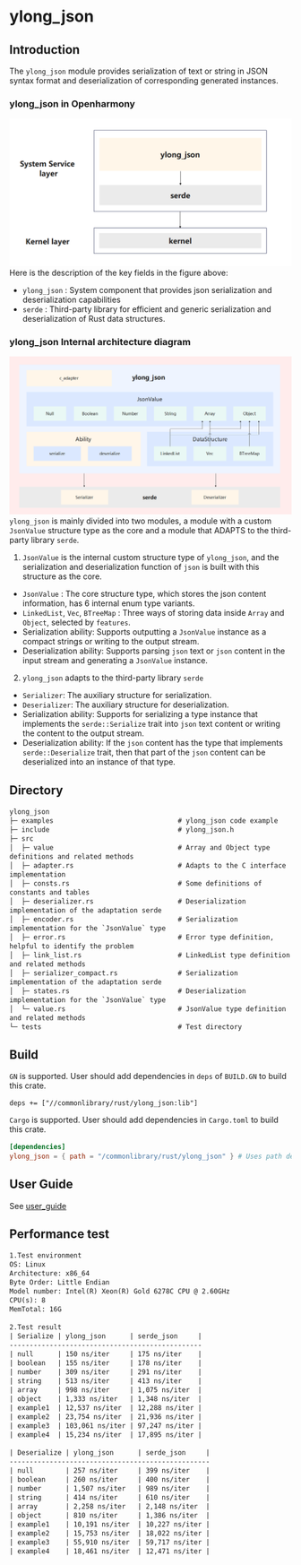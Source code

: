 # ylong_json

## Introduction
The `ylong_json` module provides serialization of text or string in JSON syntax format and deserialization of corresponding generated instances.

### ylong_json in Openharmony
![structure](./figure/ylong_json_oh_relate.png)
Here is the description of the key fields in the figure above:
- `ylong_json` : System component that provides json serialization and deserialization capabilities
- `serde` : Third-party library for efficient and generic serialization and deserialization of Rust data structures.

### ylong_json Internal architecture diagram
![structure](./figure/ylong_json_inner_structure.png)
`ylong_json` is mainly divided into two modules, a module with a custom `JsonValue` structure type as the core and a module that ADAPTS to the third-party library `serde`.

1. `JsonValue` is the internal custom structure type of `ylong_json`, and the serialization and deserialization function of `json` is built with this structure as the core.
- `JsonValue` : The core structure type, which stores the json content information, has 6 internal enum type variants.
- `LinkedList`, `Vec`, `BTreeMap` : Three ways of storing data inside `Array` and `Object`, selected by `features`.
- Serialization ability: Supports outputting a `JsonValue` instance as a compact strings or writing to the output stream.
- Deserialization ability: Supports parsing `json` text or `json` content in the input stream and generating a `JsonValue` instance.

2. `ylong_json` adapts to the third-party library `serde` 
- `Serializer`: The auxiliary structure for serialization.
- `Deserializer`: The auxiliary structure for deserialization.
- Serialization ability: Supports for serializing a type instance that implements the `serde::Serialize` trait into `json` text content or writing the content to the output stream.
- Deserialization ability: If the `json` content has the type that implements `serde::Deserialize` trait, then that part of the `json` content can be deserialized into an instance of that type.

## Directory
```
ylong_json
├─ examples                               # ylong_json code example
├─ include                                # ylong_json.h
├─ src
│  ├─ value                               # Array and Object type definitions and related methods
│  ├─ adapter.rs                          # Adapts to the C interface implementation
│  ├─ consts.rs                           # Some definitions of constants and tables
│  ├─ deserializer.rs                     # Deserialization implementation of the adaptation serde
│  ├─ encoder.rs                          # Serialization implementation for the `JsonValue` type
│  ├─ error.rs                            # Error type definition, helpful to identify the problem
│  ├─ link_list.rs                        # LinkedList type definition and related methods
│  ├─ serializer_compact.rs               # Serialization implementation of the adaptation serde
│  ├─ states.rs                           # Deserialization implementation for the `JsonValue` type
│  └─ value.rs                            # JsonValue type definition and related methods
└─ tests                                  # Test directory
```

## Build
`GN` is supported. User should add dependencies in `deps` of `BUILD.GN` to build this crate.

```gn 
deps += ["//commonlibrary/rust/ylong_json:lib"]
```

`Cargo` is supported. User should add dependencies in ```Cargo.toml``` to build this crate.

```toml
[dependencies]
ylong_json = { path = "/commonlibrary/rust/ylong_json" } # Uses path dependencies.
```

## User Guide
See [user_guide](./docs/user_guide.md)

## Performance test
```
1.Test environment
OS: Linux
Architecture: x86_64
Byte Order: Little Endian
Model number: Intel(R) Xeon(R) Gold 6278C CPU @ 2.60GHz
CPU(s): 8
MemTotal: 16G

2.Test result
| Serialize | ylong_json      | serde_json     |
------------------------------------------------
| null      | 150 ns/iter     | 175 ns/iter    |
| boolean   | 155 ns/iter     | 178 ns/iter    |
| number    | 309 ns/iter     | 291 ns/iter    |
| string    | 513 ns/iter     | 413 ns/iter    |
| array     | 998 ns/iter     | 1,075 ns/iter  |
| object    | 1,333 ns/iter   | 1,348 ns/iter  |
| example1  | 12,537 ns/iter  | 12,288 ns/iter |
| example2  | 23,754 ns/iter  | 21,936 ns/iter |
| example3  | 103,061 ns/iter | 97,247 ns/iter |
| example4  | 15,234 ns/iter  | 17,895 ns/iter |

| Deserialize | ylong_json      | serde_json     |
--------------------------------------------------
| null        | 257 ns/iter     | 399 ns/iter    |
| boolean     | 260 ns/iter     | 400 ns/iter    |
| number      | 1,507 ns/iter   | 989 ns/iter    |
| string      | 414 ns/iter     | 610 ns/iter    |
| array       | 2,258 ns/iter   | 2,148 ns/iter  |
| object      | 810 ns/iter     | 1,386 ns/iter  |
| example1    | 10,191 ns/iter  | 10,227 ns/iter |
| example2    | 15,753 ns/iter  | 18,022 ns/iter |
| example3    | 55,910 ns/iter  | 59,717 ns/iter |
| example4    | 18,461 ns/iter  | 12,471 ns/iter |
```

